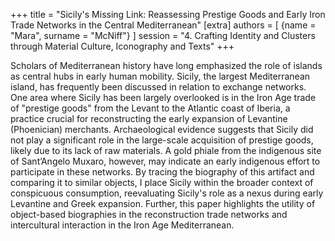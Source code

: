 +++
title = "Sicily's Missing Link: Reassessing Prestige Goods and Early Iron Trade Networks in the Central Mediterranean"
[extra]
authors = [
    {name = "Mara", surname = "McNiff"}
]
session = "4. Crafting Identity and Clusters through Material Culture, Iconography and Texts"
+++

Scholars of Mediterranean history have long emphasized the role of islands as central hubs in early human mobility. Sicily, the largest Mediterranean island, has frequently been discussed in relation to exchange networks. One area where Sicily has been largely overlooked is in the Iron Age trade of "prestige goods" from the Levant to the Atlantic coast of Iberia, a practice crucial for reconstructing the early expansion of Levantine (Phoenician) merchants. Archaeological evidence suggests that Sicily did not play a significant role in the large-scale acquisition of prestige goods, likely due to its lack of raw materials. A gold phiale from the indigenous site of Sant’Angelo Muxaro, however, may indicate an early indigenous effort to participate in these networks. By tracing the biography of this artifact and comparing it to similar objects, I place Sicily within the broader context of conspicuous consumption, reevaluating Sicily's role as a nexus during early Levantine and Greek expansion. Further, this paper highlights the utility of object-based biographies in the reconstruction trade networks and intercultural interaction in the Iron Age Mediterranean.


